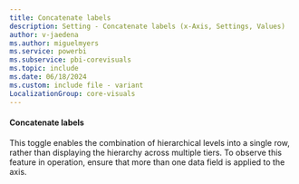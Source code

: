 ```yaml
---
title: Concatenate labels
description: Setting - Concatenate labels (x-Axis, Settings, Values)
author: v-jaedena
ms.author: miguelmyers
ms.service: powerbi
ms.subservice: pbi-corevisuals
ms.topic: include
ms.date: 06/18/2024
ms.custom: include file - variant
LocalizationGroup: core-visuals
---
```

#### Concatenate labels

This toggle enables the combination of hierarchical levels into a single row, rather than displaying the hierarchy across multiple tiers. To observe this feature in operation, ensure that more than one data field is applied to the axis.
